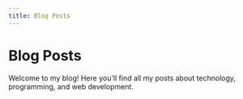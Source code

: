 ```yaml
---
title: Blog Posts
---
```


# Blog Posts

Welcome to my blog! Here you'll find all my posts about technology, programming, and web development. 